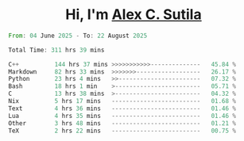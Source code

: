 <h1 align="center">Hi, I'm <a href="https://github.com/alexsutila" target="blank">Alex C. Sutila</a></h1>

<!--START_SECTION:waka-->

```rust
From: 04 June 2025 - To: 22 August 2025

Total Time: 311 hrs 39 mins

C++          144 hrs 37 mins >>>>>>>>>>>--------------   45.84 %
Markdown     82 hrs 33 mins  >>>>>>>------------------   26.17 %
Python       23 hrs 4 mins   >>-----------------------   07.32 %
Bash         18 hrs 1 min    >------------------------   05.71 %
C            13 hrs 38 mins  >------------------------   04.32 %
Nix          5 hrs 17 mins   -------------------------   01.68 %
Text         4 hrs 36 mins   -------------------------   01.46 %
Lua          4 hrs 35 mins   -------------------------   01.46 %
Other        3 hrs 48 mins   -------------------------   01.21 %
TeX          2 hrs 22 mins   -------------------------   00.75 %
```

<!--END_SECTION:waka-->
